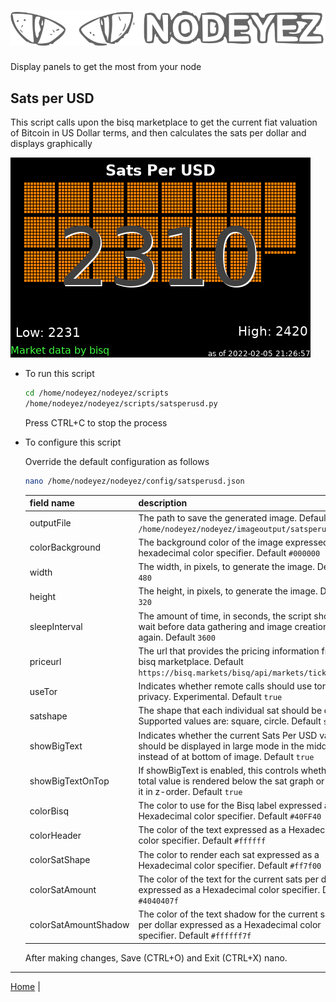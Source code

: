 # ![Nodeyez](../images/nodeyez.svg)
Display panels to get the most from your node

## Sats per USD

This script calls upon the bisq marketplace to get the current fiat valuation of
Bitcoin in US Dollar terms, and then calculates the sats per dollar and displays
graphically

![sample sats per usd display](../images/satsperusd.png)

* To run this script

   ```sh
   cd /home/nodeyez/nodeyez/scripts
   /home/nodeyez/nodeyez/scripts/satsperusd.py
   ```

   Press CTRL+C to stop the process

* To configure this script

   Override the default configuration as follows

   ```sh
   nano /home/nodeyez/nodeyez/config/satsperusd.json
   ```

   | field name | description |
   | --- | --- |
   | outputFile | The path to save the generated image. Default `/home/nodeyez/nodeyez/imageoutput/satsperusd.png` |
   | colorBackground | The background color of the image expressed as a hexadecimal color specifier. Default `#000000` |
   | width | The width, in pixels, to generate the image. Default `480` |
   | height | The height, in pixels, to generate the image. Default `320` |
   | sleepInterval | The amount of time, in seconds, the script should wait before data gathering and image creation again. Default `3600` |
   | priceurl | The url that provides the pricing information from bisq marketplace. Default `https://bisq.markets/bisq/api/markets/ticker` |
   | useTor | Indicates whether remote calls should use torify for privacy. Experimental. Default `true` |
   | satshape | The shape that each individual sat should be drawn. Supported values are: square, circle. Default `square` |
   | showBigText | Indicates whether the current Sats Per USD value should be displayed in large mode in the middle instead of at bottom of image. Default `true` |
   | showBigTextOnTop | If showBigText is enabled, this controls whether the total value is rendered below the sat graph or above it in z-order. Default `true` |
   | colorBisq | The color to use for the Bisq label expressed as a Hexadecimal color specifier. Default `#40FF40` |
   | colorHeader | The color of the text expressed as a Hexadecial color specifier. Default `#ffffff` |
   | colorSatShape | The color to render each sat expressed as a Hexadecimal color specifier. Default `#ff7f00` |
   | colorSatAmount | The color of the text for the current sats per dollar expressed as a Hexadecimal color specifier. Default `#4040407f` |
   | colorSatAmountShadow | The color of the text shadow for the current sats per dollar expressed as a Hexadecimal color specifier. Default `#ffffff7f` |

   After making changes, Save (CTRL+O) and Exit (CTRL+X) nano.


---

[Home](../README.md) | 

